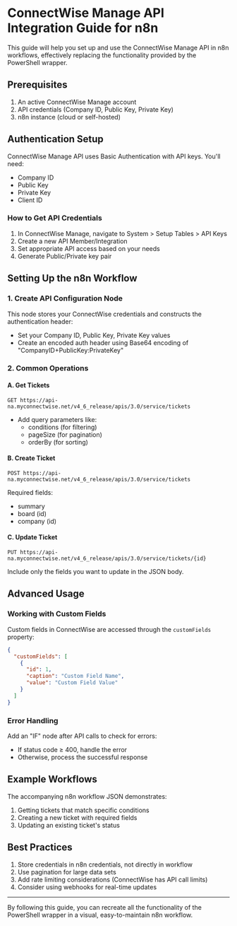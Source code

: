 # ConnectWise Manage API Integration Guide for n8n

This guide will help you set up and use the ConnectWise Manage API in n8n workflows, effectively replacing the functionality provided by the PowerShell wrapper.

## Prerequisites

1. An active ConnectWise Manage account
2. API credentials (Company ID, Public Key, Private Key)
3. n8n instance (cloud or self-hosted)

## Authentication Setup

ConnectWise Manage API uses Basic Authentication with API keys. You'll need:

- Company ID
- Public Key
- Private Key
- Client ID

### How to Get API Credentials

1. In ConnectWise Manage, navigate to System > Setup Tables > API Keys
2. Create a new API Member/Integration
3. Set appropriate API access based on your needs
4. Generate Public/Private key pair

## Setting Up the n8n Workflow

### 1. Create API Configuration Node

This node stores your ConnectWise credentials and constructs the authentication header:

- Set your Company ID, Public Key, Private Key values
- Create an encoded auth header using Base64 encoding of "CompanyID+PublicKey:PrivateKey"

### 2. Common Operations

#### A. Get Tickets
```
GET https://api-na.myconnectwise.net/v4_6_release/apis/3.0/service/tickets
```

- Add query parameters like:
  - conditions (for filtering)
  - pageSize (for pagination)
  - orderBy (for sorting)

#### B. Create Ticket
```
POST https://api-na.myconnectwise.net/v4_6_release/apis/3.0/service/tickets
```

Required fields:
- summary
- board (id)
- company (id)

#### C. Update Ticket
```
PUT https://api-na.myconnectwise.net/v4_6_release/apis/3.0/service/tickets/{id}
```

Include only the fields you want to update in the JSON body.

## Advanced Usage

### Working with Custom Fields

Custom fields in ConnectWise are accessed through the `customFields` property:

```json
{
  "customFields": [
    {
      "id": 1,
      "caption": "Custom Field Name",
      "value": "Custom Field Value"
    }
  ]
}
```

### Error Handling

Add an "IF" node after API calls to check for errors:
- If status code ≥ 400, handle the error
- Otherwise, process the successful response

## Example Workflows

The accompanying n8n workflow JSON demonstrates:
1. Getting tickets that match specific conditions
2. Creating a new ticket with required fields
3. Updating an existing ticket's status

## Best Practices

1. Store credentials in n8n credentials, not directly in workflow
2. Use pagination for large data sets
3. Add rate limiting considerations (ConnectWise has API call limits)
4. Consider using webhooks for real-time updates

---

By following this guide, you can recreate all the functionality of the PowerShell wrapper in a visual, easy-to-maintain n8n workflow.
